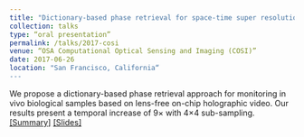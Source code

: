 ```yaml
---
title: "Dictionary-based phase retrieval for space-time super resolution using lens-free on-chip holographic video"
collection: talks
type: “oral presentation”
permalink: /talks/2017-cosi
venue: “OSA Computational Optical Sensing and Imaging (COSI)”
date: 2017-06-26
location: "San Francisco, California“
---
```

We propose a dictionary-based phase retrieval approach for monitoring in vivo biological samples based on lens-free on-chip holographic video. Our results present a temporal increase of 9× with 4×4 sub-sampling. <br/>
[[Summary]](https://pdfs.semanticscholar.org/b6fb/034b8b8ac40f9819dc8919dce6439c232ff5.pdf) [[Slides]](https://www.dropbox.com/s/rnxwrwym76yfgm1/COSI2017.pptx?dl=0)
